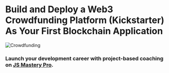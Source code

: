 # Build and Deploy a Web3 Crowdfunding Platform (Kickstarter) As Your First Blockchain Application
![Crowdfunding](https://alimujeeb.dev)

### Launch your development career with project-based coaching on [JS Mastery Pro](https://alimujeeb.dev).
